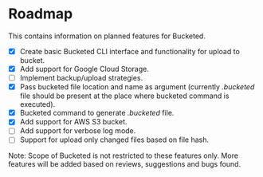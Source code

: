 # Roadmap
This contains information on planned features for Bucketed.

- [X] Create basic Bucketed CLI interface and functionality for upload to bucket.
- [X] Add support for Google Cloud Storage.
- [ ] Implement backup/upload strategies.
- [X] Pass bucketed file location and name as argument (currently _.bucketed_ file should be present at the place where bucketed command is executed).
- [X] Bucketed command to generate _.bucketed_ file.
- [X] Add support for AWS S3 bucket.
- [ ] Add support for verbose log mode.
- [ ] Support for upload only changed files based on file hash.

Note: Scope of Bucketed is not restricted to these features only. More features will be added based on reviews, suggestions and bugs found. 